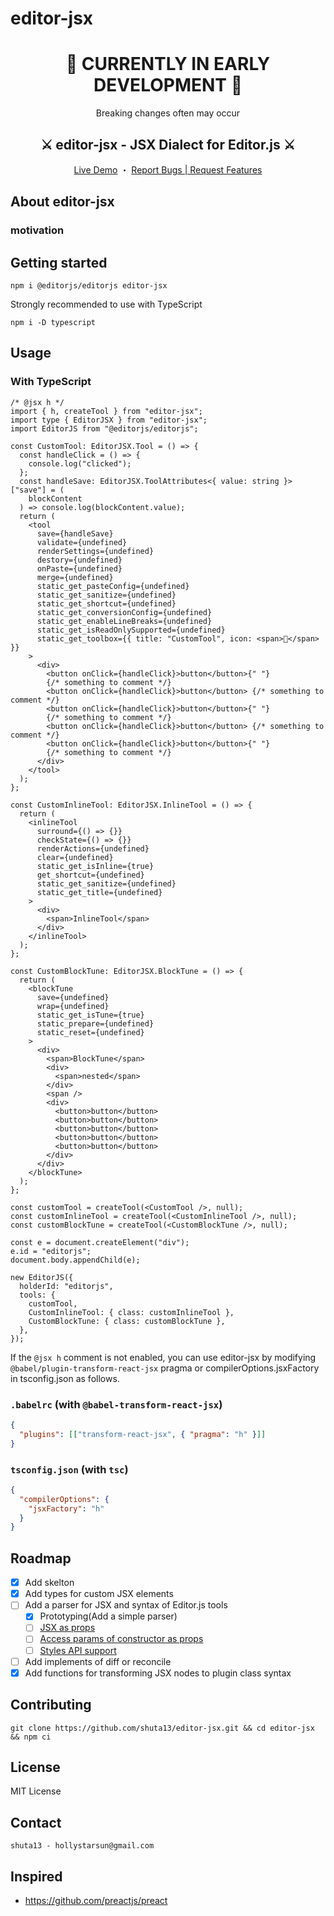 # editor-jsx

<div align="center">
  <h1>
    🚜 CURRENTLY IN EARLY DEVELOPMENT 🚜
  </h1>
  <p>
    Breaking changes often may occur
  </p>
  <h2>
    ⚔️  editor-jsx - JSX Dialect for Editor.js ⚔️
  </h2>
  <p>
    <a href="https://codesandbox.io/s/focused-merkle-ky84t5?file=/src/index.tsx">Live Demo</a>
    <span>・</span>
    <a href="https://github.com/shuta13/editor-jsx/issues/new">Report Bugs | Request Features</a>
  </p>
</div>

## About editor-jsx

### motivation

## Getting started

```shell
npm i @editorjs/editorjs editor-jsx
```

Strongly recommended to use with TypeScript

```shell
npm i -D typescript
```

## Usage

### With TypeScript

```tsx
/* @jsx h */
import { h, createTool } from "editor-jsx";
import type { EditorJSX } from "editor-jsx";
import EditorJS from "@editorjs/editorjs";

const CustomTool: EditorJSX.Tool = () => {
  const handleClick = () => {
    console.log("clicked");
  };
  const handleSave: EditorJSX.ToolAttributes<{ value: string }>["save"] = (
    blockContent
  ) => console.log(blockContent.value);
  return (
    <tool
      save={handleSave}
      validate={undefined}
      renderSettings={undefined}
      destory={undefined}
      onPaste={undefined}
      merge={undefined}
      static_get_pasteConfig={undefined}
      static_get_sanitize={undefined}
      static_get_shortcut={undefined}
      static_get_conversionConfig={undefined}
      static_get_enableLineBreaks={undefined}
      static_get_isReadOnlySupported={undefined}
      static_get_toolbox={{ title: "CustomTool", icon: <span>🔮</span> }}
    >
      <div>
        <button onClick={handleClick}>button</button>{" "}
        {/* something to comment */}
        <button onClick={handleClick}>button</button> {/* something to comment */}
        <button onClick={handleClick}>button</button>{" "}
        {/* something to comment */}
        <button onClick={handleClick}>button</button> {/* something to comment */}
        <button onClick={handleClick}>button</button>{" "}
        {/* something to comment */}
      </div>
    </tool>
  );
};

const CustomInlineTool: EditorJSX.InlineTool = () => {
  return (
    <inlineTool
      surround={() => {}}
      checkState={() => {}}
      renderActions={undefined}
      clear={undefined}
      static_get_isInline={true}
      get_shortcut={undefined}
      static_get_sanitize={undefined}
      static_get_title={undefined}
    >
      <div>
        <span>InlineTool</span>
      </div>
    </inlineTool>
  );
};

const CustomBlockTune: EditorJSX.BlockTune = () => {
  return (
    <blockTune
      save={undefined}
      wrap={undefined}
      static_get_isTune={true}
      static_prepare={undefined}
      static_reset={undefined}
    >
      <div>
        <span>BlockTune</span>
        <div>
          <span>nested</span>
        </div>
        <span />
        <div>
          <button>button</button>
          <button>button</button>
          <button>button</button>
          <button>button</button>
          <button>button</button>
        </div>
      </div>
    </blockTune>
  );
};

const customTool = createTool(<CustomTool />, null);
const customInlineTool = createTool(<CustomInlineTool />, null);
const customBlockTune = createTool(<CustomBlockTune />, null);

const e = document.createElement("div");
e.id = "editorjs";
document.body.appendChild(e);

new EditorJS({
  holderId: "editorjs",
  tools: {
    customTool,
    CustomInlineTool: { class: customInlineTool },
    CustomBlockTune: { class: customBlockTune },
  },
});
```

If the `@jsx h` comment is not enabled, you can use editor-jsx by modifying `@babel/plugin-transform-react-jsx` pragma or compilerOptions.jsxFactory in tsconfig.json as follows.

### `.babelrc` (with `@babel-transform-react-jsx`)

```json
{
  "plugins": [["transform-react-jsx", { "pragma": "h" }]]
}
```

### `tsconfig.json` (with `tsc`)

```json
{
  "compilerOptions": {
    "jsxFactory": "h"
  }
}
```

## Roadmap

- [x] Add skelton
- [x] Add types for custom JSX elements
- [ ] Add a parser for JSX and syntax of Editor.js tools
  - [x] Prototyping(Add a simple parser)
  - [ ] [JSX as props](https://github.com/shuta13/editor-jsx/blob/2152be5020b83c75ac8c0d456a07b2ca5fc260fc/packages/core/src/types.ts#L64)
  - [ ] [Access params of constructor as props](https://editorjs.io/tools-api#class-constructor)
  - [ ] [Styles API support](https://editorjs.io/styles)
- [ ] Add implements of diff or reconcile
- [x] Add functions for transforming JSX nodes to plugin class syntax

## Contributing

```shell
git clone https://github.com/shuta13/editor-jsx.git && cd editor-jsx && npm ci
```

## License

MIT License

## Contact

`shuta13 - hollystarsun@gmail.com`

## Inspired

- https://github.com/preactjs/preact
<!-- ref. https://github.com/othneildrew/Best-README-Template/blob/master/README.md -->
